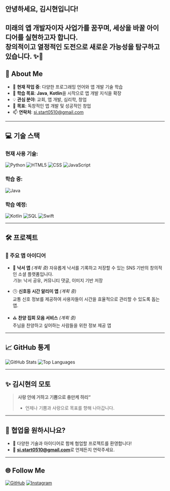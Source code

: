 ## 안녕하세요, 김시현입니다!

미래의 앱 개발자이자 사업가를 꿈꾸며, 세상을 바꿀 아이디어를 실현하고자 합니다.  
창의적이고 열정적인 도전으로 새로운 가능성을 탐구하고 있습니다. ✨🚀
---

## 🌟 About Me

- 🔭 **현재 작업 중**: 다양한 프로그래밍 언어와 앱 개발 기술 학습  
- 🌱 **학습 목표**: **Java**, **Kotlin**을 시작으로 앱 개발 지식을 확장  
- 💡 **관심 분야**: 교회, 앱 개발, 심리학, 창업  
- 🎯 **목표**: 독창적인 앱 개발 및 성공적인 창업  
- 📫 **연락처**: si.start0510@gmail.com


---

## 💻 기술 스택

### 현재 사용 기술:
![Python](https://img.shields.io/badge/Python-3776AB?style=for-the-badge&logo=python&logoColor=white)
![HTML5](https://img.shields.io/badge/HTML5-E34F26?style=for-the-badge&logo=html5&logoColor=white)
![CSS](https://img.shields.io/badge/CSS3-1572B6?style=for-the-badge&logo=css3&logoColor=white)
![JavaScript](https://img.shields.io/badge/JavaScript-F7DF1E?style=for-the-badge&logo=javascript&logoColor=black)

### 학습 중:
![Java](https://img.shields.io/badge/Java-007396?style=for-the-badge&logo=java&logoColor=white)

### 학습 예정:
![Kotlin](https://img.shields.io/badge/Kotlin-0095D5?style=for-the-badge&logo=kotlin&logoColor=white)
![SQL](https://img.shields.io/badge/SQL-4479A1?style=for-the-badge&logo=postgresql&logoColor=white)
![Swift](https://img.shields.io/badge/Swift-FA7343?style=for-the-badge&logo=swift&logoColor=white)

---

## 🛠️ 프로젝트

### 🌟 주요 앱 아이디어
- 🎨 **낙서 앱**  *(계획 중)*
  자유롭게 낙서를 기록하고 저장할 수 있는 SNS 기반의 창의적인 소셜 플랫폼입니다.  
  *기능*: 낙서 공유, 커뮤니티 댓글, 이미지 기반 저장

- 🕒 **신호등 시간 알리미 앱** *(계획 중)*  
  교통 신호 정보를 제공하여 사용자들이 시간을 효율적으로 관리할 수 있도록 돕는 앱.

- ⛪ **찬양 집회 모음 서비스** *(계획 중)*  
  주님을 찬양하고 싶어하는 사람들을 위한 정보 제공 앱

---

## 📈 GitHub 통계

![GitHub Stats](https://github-readme-stats.vercel.app/api?username=yourusername&show_icons=true&theme=radical)
![Top Languages](https://github-readme-stats.vercel.app/api/top-langs/?username=yourusername&layout=compact&theme=radical)

---

## ✨ 김시현의 모토

> **사랑 안에 거하고 기쁨으로 충만케 하리”**  
> - 언제나 기쁨과 사랑으로 목표를 향해 나아갑니다.

---

## 🤝 협업을 원하시나요?

- 💬 다양한 기술과 아이디어로 함께 협업할 프로젝트를 환영합니다!  
- 📧 **si.start0510@gmail.com**로 언제든지 연락주세요.

---

## 🌐 Follow Me

[![GitHub](https://img.shields.io/badge/GitHub-181717?style=for-the-badge&logo=github&logoColor=white)](https://github.com/shyun51)
[![Instagram](https://img.shields.io/badge/Instagram-E4405F?style=for-the-badge&logo=instagram&logoColor=white)](https://instagram.com/sl_hye0n)